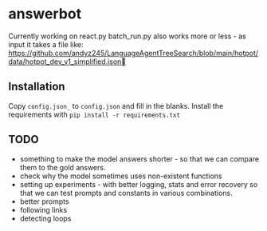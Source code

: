 # answerbot

Currently working on react.py
batch_run.py also works more or less - as input it takes a file like: https://github.com/andyz245/LanguageAgentTreeSearch/blob/main/hotpot/data/hotpot_dev_v1_simplified.json

## Installation

Copy `config.json_` to `config.json` and fill in the blanks.
Install the requirements with `pip install -r requirements.txt`

## TODO
* something to make the model answers shorter - so that we can compare them to the gold answers.
* check why the model sometimes uses non-existent functions
* setting up experiments - with better logging, stats and error recovery so that we can test prompts and constants in various combinations.
* better prompts
* following links
* detecting loops
